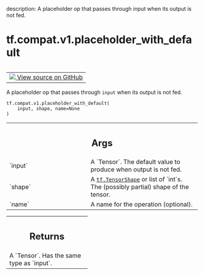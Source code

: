 description: A placeholder op that passes through input when its output is not fed.

<div itemscope itemtype="http://developers.google.com/ReferenceObject">
<meta itemprop="name" content="tf.compat.v1.placeholder_with_default" />
<meta itemprop="path" content="Stable" />
</div>

# tf.compat.v1.placeholder_with_default

<!-- Insert buttons and diff -->

<table class="tfo-notebook-buttons tfo-api nocontent" align="left">
<td>
  <a target="_blank" href="https://github.com/tensorflow/tensorflow/blob/r2.4/tensorflow/python/ops/array_ops.py#L3182-L3195">
    <img src="https://www.tensorflow.org/images/GitHub-Mark-32px.png" />
    View source on GitHub
  </a>
</td>
</table>



A placeholder op that passes through `input` when its output is not fed.

<pre class="devsite-click-to-copy prettyprint lang-py tfo-signature-link">
<code>tf.compat.v1.placeholder_with_default(
    input, shape, name=None
)
</code></pre>



<!-- Placeholder for "Used in" -->


<!-- Tabular view -->
 <table class="responsive fixed orange">
<colgroup><col width="214px"><col></colgroup>
<tr><th colspan="2"><h2 class="add-link">Args</h2></th></tr>

<tr>
<td>
`input`
</td>
<td>
A `Tensor`. The default value to produce when output is not fed.
</td>
</tr><tr>
<td>
`shape`
</td>
<td>
A <a href="../../../tf/TensorShape.md"><code>tf.TensorShape</code></a> or list of `int`s. The (possibly partial) shape of
the tensor.
</td>
</tr><tr>
<td>
`name`
</td>
<td>
A name for the operation (optional).
</td>
</tr>
</table>



<!-- Tabular view -->
 <table class="responsive fixed orange">
<colgroup><col width="214px"><col></colgroup>
<tr><th colspan="2"><h2 class="add-link">Returns</h2></th></tr>
<tr class="alt">
<td colspan="2">
A `Tensor`. Has the same type as `input`.
</td>
</tr>

</table>

